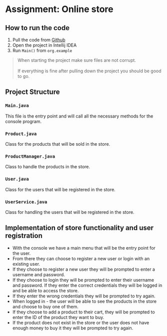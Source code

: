 # Assignment: Online store

## How to run the code

1. Pull the code from [Github](https://github.com/Vigoliet/Online_Store)
2. Open the project in Intellij IDEA
3. Run `Main()` from `org.example`

>When starting the project make sure files are not corrupt. <br> <br> If everything
>is fine after pulling down the project you should be good to go.

## Project Structure

### `Main.java`
This file is the entry point and will call all the necessary methods for the console
program.

### `Product.java`
Class for the products that will be sold in the store.

### `ProductManager.java`
Class to handle the products in the store.

### `User.java`
Class for the users that will be registered in the store.

### `UserService.java`
Class for handling the users that will be registered in the store.

## Implementation of store functionality and user registration
- With the console we have a main menu that will be the entry point for the user.
- From there they can choose to register a new user or login with an existing user.
- If they choose to register a new user they will be prompted to enter a username and password. 
- If they choose to login they will be prompted to enter their username and password. If they enter the correct credentials 
they will be logged in and be able to access the store.
- If they enter the wrong credentials they will be prompted to try again.
- When logged in - the user will be able to see the products in the store and choose to buy one of them.
- If they choose to add a product to their cart, they will be prompted to enter the ID of the product they want to buy.
- If the product does not exist in the store or the user does not have enough money to buy it they will be prompted to try again.

